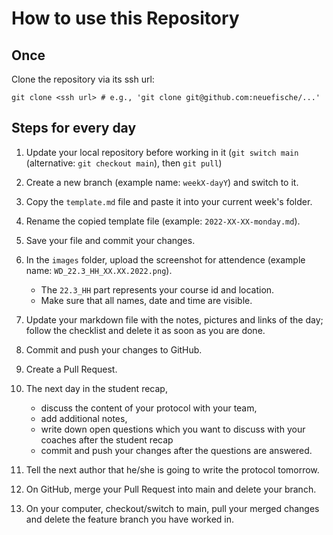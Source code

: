 # How to use this Repository

## Once

Clone the repository via its ssh url:

```
git clone <ssh url> # e.g., 'git clone git@github.com:neuefische/...'
```

## Steps for every day

1. Update your local repository before working in it (`git switch main` (alternative: `git checkout main`), then `git pull`)
2. Create a new branch (example name: `weekX-dayY`) and switch to it.
3. Copy the `template.md` file and paste it into your current week's folder.
4. Rename the copied template file (example: `2022-XX-XX-monday.md`).
5. Save your file and commit your changes.
6. In the `images` folder, upload the screenshot for attendence (example name: `WD_22.3_HH_XX.XX.2022.png`).

   - The `22.3_HH` part represents your course id and location.
   - Make sure that all names, date and time are visible.

7. Update your markdown file with the notes, pictures and links of the day; follow the checklist and delete it as soon as you are done.
8. Commit and push your changes to GitHub.
9. Create a Pull Request.
10. The next day in the student recap,
    - discuss the content of your protocol with your team,
    - add additional notes,
    - write down open questions which you want to discuss with your coaches after the student recap
    - commit and push your changes after the questions are answered.
11. Tell the next author that he/she is going to write the protocol tomorrow.
12. On GitHub, merge your Pull Request into main and delete your branch.
13. On your computer, checkout/switch to main, pull your merged changes and delete the feature branch you have worked in.
